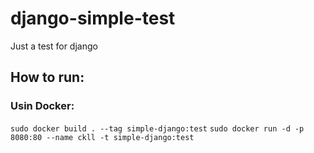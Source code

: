 # django-simple-test
Just a test for django

## How to run:

### Usin Docker:

`sudo docker build . --tag simple-django:test`
`sudo docker run -d -p 8080:80 --name ckll -t simple-django:test`
